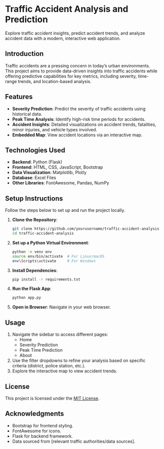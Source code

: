 # Traffic Accident Analysis and Prediction

Explore traffic accident insights, predict accident trends, and analyze accident data with a modern, interactive web application.

## Introduction

Traffic accidents are a pressing concern in today’s urban environments. This project aims to provide data-driven insights into traffic accidents while offering predictive capabilities for key metrics, including severity, time-range trends, and location-based analysis.

## Features

- **Severity Prediction**: Predict the severity of traffic accidents using historical data.
- **Peak Time Analysis**: Identify high-risk time periods for accidents.
- **Accident Insights**: Detailed visualizations on accident trends, fatalities, minor injuries, and vehicle types involved.
- **Embedded Map**: View accident locations via an interactive map.

## Technologies Used

- **Backend**: Python (Flask)
- **Frontend**: HTML, CSS, JavaScript, Bootstrap
- **Data Visualization**: Matplotlib, Plotly
- **Database**: Excel Files
- **Other Libraries**: FontAwesome, Pandas, NumPy

## Setup Instructions

Follow the steps below to set up and run the project locally.

1. **Clone the Repository**:
    ```bash
    git clone https://github.com/yourusername/traffic-accident-analysis.git
    cd traffic-accident-analysis
    ```

2. **Set up a Python Virtual Environment**:
    ```bash
    python -m venv env
    source env/bin/activate  # For Linux/macOS
    env\Scripts\activate     # For Windows
    ```

3. **Install Dependencies**:
    ```bash
    pip install -r requirements.txt
    ```

4. **Run the Flask App**:
    ```bash
    python app.py
    ```

5. **Open in Browser**:
    Navigate in your web browser.

## Usage

1. Navigate the sidebar to access different pages:
    - Home
    - Severity Prediction
    - Peak Time Prediction
    - About
2. Use the filter dropdowns to refine your analysis based on specific criteria (district, police station, etc.).
3. Explore the interactive map to view accident trends.


## License

This project is licensed under the [MIT License](LICENSE).

## Acknowledgments

- Bootstrap for frontend styling.
- FontAwesome for icons.
- Flask for backend framework.
- Data sourced from [relevant traffic authorities/data sources].
